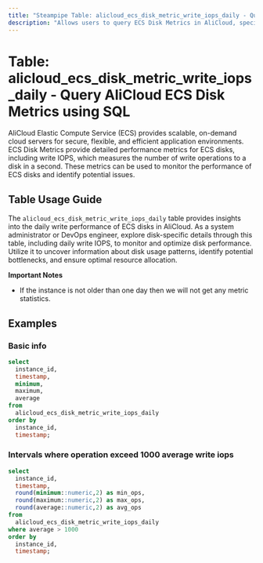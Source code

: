 ```yaml
---
title: "Steampipe Table: alicloud_ecs_disk_metric_write_iops_daily - Query AliCloud ECS Disk Metrics using SQL"
description: "Allows users to query ECS Disk Metrics in AliCloud, specifically the daily write IOPS (Input/Output Operations Per Second), providing insights into disk performance and potential bottlenecks."
---
```


# Table: alicloud_ecs_disk_metric_write_iops_daily - Query AliCloud ECS Disk Metrics using SQL

AliCloud Elastic Compute Service (ECS) provides scalable, on-demand cloud servers for secure, flexible, and efficient application environments. ECS Disk Metrics provide detailed performance metrics for ECS disks, including write IOPS, which measures the number of write operations to a disk in a second. These metrics can be used to monitor the performance of ECS disks and identify potential issues.

## Table Usage Guide

The `alicloud_ecs_disk_metric_write_iops_daily` table provides insights into the daily write performance of ECS disks in AliCloud. As a system administrator or DevOps engineer, explore disk-specific details through this table, including daily write IOPS, to monitor and optimize disk performance. Utilize it to uncover information about disk usage patterns, identify potential bottlenecks, and ensure optimal resource allocation.

**Important Notes**
- If the instance is not older than one day then we will not get any metric statistics.

## Examples

### Basic info

```sql
select
  instance_id,
  timestamp,
  minimum,
  maximum,
  average
from
  alicloud_ecs_disk_metric_write_iops_daily
order by
  instance_id,
  timestamp;
```

### Intervals where operation exceed 1000 average write iops

```sql
select
  instance_id,
  timestamp,
  round(minimum::numeric,2) as min_ops,
  round(maximum::numeric,2) as max_ops,
  round(average::numeric,2) as avg_ops
from
  alicloud_ecs_disk_metric_write_iops_daily
where average > 1000
order by
  instance_id,
  timestamp;
```